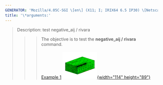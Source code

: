 ```yaml
---
GENERATOR: 'Mozilla/4.05C-SGI \[en\] (X11; I; IRIX64 6.5 IP30) \[Netscape\]'
title: '\*arguments:'
---
```


> Description: test negative\_aij / rivara
>
> > > The objective is to test the **negative\_aij / rivara** command.\
> > >  \
> > > [Example 1](description_rivara.html)
> > > [![](image/rivara2_tn.gif){width="114"
> > > height="89"}](description_rivara.html)
